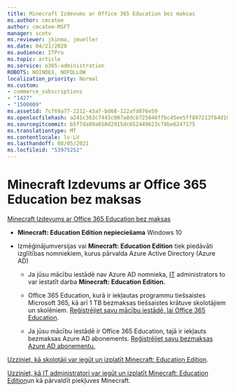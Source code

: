 ```yaml
---
title: Minecraft Izdevums ar Office 365 Education bez maksas
ms.author: cmcatee
author: cmcatee-MSFT
manager: scotv
ms.reviewer: jkinma, jmueller
ms.date: 04/21/2020
ms.audience: ITPro
ms.topic: article
ms.service: o365-administration
ROBOTS: NOINDEX, NOFOLLOW
localization_priority: Normal
ms.custom:
- commerce_subscriptions
- "1427"
- "1500009"
ms.assetid: 7cf69a77-2212-43a7-bd68-122afd876e59
ms.openlocfilehash: a241c363c7443c007a8dcb725046ffbc45ee5ff897213f64d109eab8a4fc4ff4
ms.sourcegitcommit: b5f7da89a650d2915dc652449623c78be6247175
ms.translationtype: MT
ms.contentlocale: lv-LV
ms.lasthandoff: 08/05/2021
ms.locfileid: "53975252"
---
```

# <a name="minecraft-edition-with-office-365-education-for-free"></a>Minecraft Izdevums ar Office 365 Education bez maksas

[Minecraft Izdevums ar Office 365 Education bez maksas](https://docs.microsoft.com/education/windows/get-minecraft-for-education)
  
- **Minecraft: Education Edition nepieciešama** Windows 10

- Izmēģinājumversijas vai **Minecraft: Education Edition** tiek piedāvāti izglītības nomniekiem, kurus pārvalda Azure Active Directory (Azure AD)

  - Ja jūsu mācību iestādē nav Azure AD nomnieka, [IT](https://docs.microsoft.com/education/windows/school-get-minecraft) administrators to var iestatīt darba **Minecraft: Education Edition.**

  - Office 365 Education, kurā ir iekļautas programmu tiešsaistes Microsoft 365, kā arī 1 TB bezmaksas tiešsaistes krātuve skolotājiem un skolēniem. [Reģistrējiet savu mācību iestādē, lai Office 365 Education](https://www.microsoft.com/education/products/office).

  - Ja jūsu mācību iestādē ir Office 365 Education, tajā ir iekļauts bezmaksas Azure AD abonements. [Reģistrējiet savu bezmaksas Azure AD abonementu.](https://msdn.microsoft.com/library/windows/hardware/mt703369%28v=vs.85%29.aspx)

[Uzziniet, kā skolotāji var iegūt un izplatīt Minecraft: Education Edition](https://docs.microsoft.com/education/windows/teacher-get-minecraft).
  
[Uzziniet, kā IT administratori var iegūt un izplatīt Minecraft: Education Edition](https://docs.microsoft.com/education/windows/school-get-minecraft)un kā pārvaldīt piekļuves Minecraft.